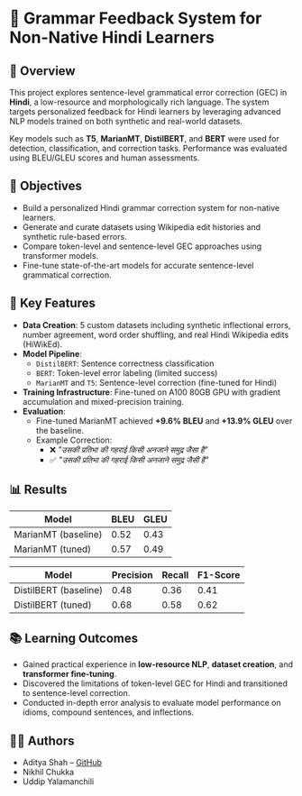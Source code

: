 # 📝 Grammar Feedback System for Non-Native Hindi Learners

## 📌 Overview

This project explores sentence-level grammatical error correction (GEC) in **Hindi**, a low-resource and morphologically rich language. The system targets personalized feedback for Hindi learners by leveraging advanced NLP models trained on both synthetic and real-world datasets.  

Key models such as **T5**, **MarianMT**, **DistilBERT**, and **BERT** were used for detection, classification, and correction tasks. Performance was evaluated using BLEU/GLEU scores and human assessments.

## 🎯 Objectives

- Build a personalized Hindi grammar correction system for non-native learners.
- Generate and curate datasets using Wikipedia edit histories and synthetic rule-based errors.
- Compare token-level and sentence-level GEC approaches using transformer models.
- Fine-tune state-of-the-art models for accurate sentence-level grammatical correction.

## 🧠 Key Features

- **Data Creation**: 5 custom datasets including synthetic inflectional errors, number agreement, word order shuffling, and real Hindi Wikipedia edits (HiWikEd).
- **Model Pipeline**:
  - `DistilBERT`: Sentence correctness classification
  - `BERT`: Token-level error labeling (limited success)
  - `MarianMT` and `T5`: Sentence-level correction (fine-tuned for Hindi)
- **Training Infrastructure**: Fine-tuned on A100 80GB GPU with gradient accumulation and mixed-precision training.
- **Evaluation**:
  - Fine-tuned MarianMT achieved **+9.6% BLEU** and **+13.9% GLEU** over the baseline.
  - Example Correction:  
    - ❌ *"उसकी प्रतिभा की गहराई किसी अनजाने समुद्र जैसा है"*  
    - ✅ *"उसकी प्रतिभा की गहराई किसी अनजाने समुद्र जैसी है"*

## 📊 Results

| Model               | BLEU | GLEU |
|--------------------|------|------|
| MarianMT (baseline)| 0.52 | 0.43 |
| MarianMT (tuned)   | 0.57 | 0.49 |

| Model               | Precision | Recall | F1-Score |
|--------------------|-----------|--------|----------|
| DistilBERT (baseline) | 0.48   | 0.36   | 0.41     |
| DistilBERT (tuned)    | 0.68   | 0.58   | 0.62     |

## 📚 Learning Outcomes

- Gained practical experience in **low-resource NLP**, **dataset creation**, and **transformer fine-tuning**.
- Discovered the limitations of token-level GEC for Hindi and transitioned to sentence-level correction.
- Conducted in-depth error analysis to evaluate model performance on idioms, compound sentences, and inflections.

## 👨‍💻 Authors

- Aditya Shah – [GitHub](https://github.com/aditya-sudo)  
- Nikhil Chukka  
- Uddip Yalamanchili
